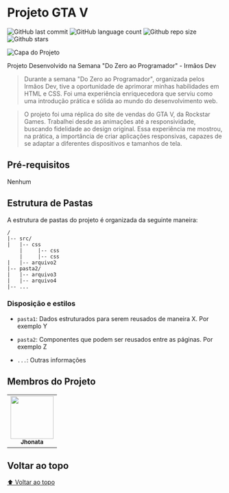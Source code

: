 # Projeto GTA V

<!-- Shields Exemplo, existem N diferentes shield em https://shields.io/ -->
![GitHub last commit](https://img.shields.io/github/last-commit/josejhonatadev/replicasiteeockstargames)
![GitHub language count](https://img.shields.io/github/languages/count/josejhonatadev/replicasiteeockstargames)
![Github repo size](https://img.shields.io/github/repo-size/josejhonatadev/replicasiteeockstargames)
![Github stars](https://img.shields.io/github/stars/josejhonatadev/replicasiteeockstargames?style=social)

![Capa do Projeto](file:///C:/Users/ljose/Downloads/Capa%20do%20Site%20da%20Rockstar%20Games.jpg)

Projeto Desenvolvido na Semana "Do Zero ao Programador" - Irmãos Dev

> Durante a semana "Do Zero ao Programador", organizada pelos Irmãos Dev, tive a oportunidade de aprimorar minhas habilidades em HTML e CSS. Foi uma experiência enriquecedora que serviu como uma introdução prática e sólida ao mundo do desenvolvimento web.

> O projeto foi uma réplica do site de vendas do GTA V, da Rockstar Games. Trabalhei desde as animações até a responsividade, buscando fidelidade ao design original. Essa experiência me mostrou, na prática, a importância de criar aplicações responsivas, capazes de se adaptar a diferentes dispositivos e tamanhos de tela.

## Pré-requisitos

Nenhum

## Estrutura de Pastas

A estrutura de pastas do projeto é organizada da seguinte maneira:

```text
/
|-- src/
|   |-- css
    |     |-- css
    |     |-- css
|   |-- arquivo2
|-- pasta2/
|   |-- arquivo3
|   |-- arquivo4
|-- ...
```

<!-- Outra forma de descrever é em texto corrido -->

### Disposição e estilos

* `pasta1`: Dados estruturados para serem reusados de maneira X. Por exemplo Y

* `pasta2`: Componentes que podem ser reusados entre as páginas. Por exemplo Z
  
* `...`: Outras informações


## Membros do Projeto

<table>
  <tr>
    <td align="center">
      <a href="https://github.com/josejhonatadev">
        <img src="https://github.com/josejhonatadev.png" width="100px">
        <br>
        <sub>
          <b>Jhonata</b>
        </sub>
      </a>
    </td>
  </tr>
</table>

## Voltar ao topo

[⬆ Voltar ao topo](#projetogtav)
